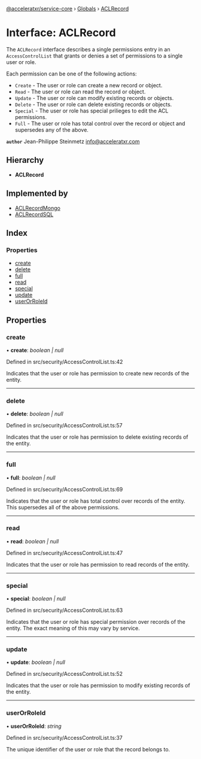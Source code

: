 [@acceleratxr/service-core](../README.md) › [Globals](../globals.md) › [ACLRecord](aclrecord.md)

# Interface: ACLRecord

The `ACLRecord` interface describes a single permissions entry in an `AccessControlList` that grants or denies
a set of permissions to a single user or role.

Each permission can be one of the following actions:
- `Create` - The user or role can create a new record or object.
- `Read` - The user or role can read the record or object.
- `Update` - The user or role can modify existing records or objects.
- `Delete` - The user or role can delete existing records or objects.
- `Special` - The user or role has special prilieges to edit the ACL permissions.
- `Full` - The user or role has total control over the record or object and supersedes any of the above.

**`author`** Jean-Philippe Steinmetz <info@acceleratxr.com>

## Hierarchy

* **ACLRecord**

## Implemented by

* [ACLRecordMongo](../classes/aclrecordmongo.md)
* [ACLRecordSQL](../classes/aclrecordsql.md)

## Index

### Properties

* [create](aclrecord.md#create)
* [delete](aclrecord.md#delete)
* [full](aclrecord.md#full)
* [read](aclrecord.md#read)
* [special](aclrecord.md#special)
* [update](aclrecord.md#update)
* [userOrRoleId](aclrecord.md#userorroleid)

## Properties

###  create

• **create**: *boolean | null*

Defined in src/security/AccessControlList.ts:42

Indicates that the user or role has permission to create new records of the entity.

___

###  delete

• **delete**: *boolean | null*

Defined in src/security/AccessControlList.ts:57

Indicates that the user or role has permission to delete existing records of the entity.

___

###  full

• **full**: *boolean | null*

Defined in src/security/AccessControlList.ts:69

Indicates that the user or role has total control over records of the entity. This supersedes all of the above
permissions.

___

###  read

• **read**: *boolean | null*

Defined in src/security/AccessControlList.ts:47

Indicates that the user or role has permission to read records of the entity.

___

###  special

• **special**: *boolean | null*

Defined in src/security/AccessControlList.ts:63

Indicates that the user or role has special permission over records of the entity. The exact meaning of this
may vary by service.

___

###  update

• **update**: *boolean | null*

Defined in src/security/AccessControlList.ts:52

Indicates that the user or role has permission to modify existing records of the entity.

___

###  userOrRoleId

• **userOrRoleId**: *string*

Defined in src/security/AccessControlList.ts:37

The unique identifier of the user or role that the record belongs to.
